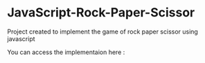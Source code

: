 # JavaScript-Rock-Paper-Scissor

Project created to implement the game of rock paper scissor using javascript

You can access the implementaion here :
